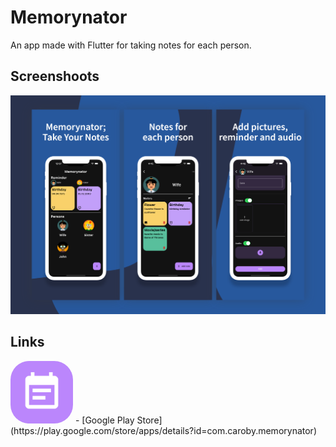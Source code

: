 # Memorynator

An app made with Flutter for taking notes for each person.

## Screenshoots

<img src="assets/images/thumbnail.png" width="600" title="hover text">

## Links

<img src="assets/images/logo.png" width="100" height="100" style="border-radius: 30px;">
- [Google Play Store](https://play.google.com/store/apps/details?id=com.caroby.memorynator)

